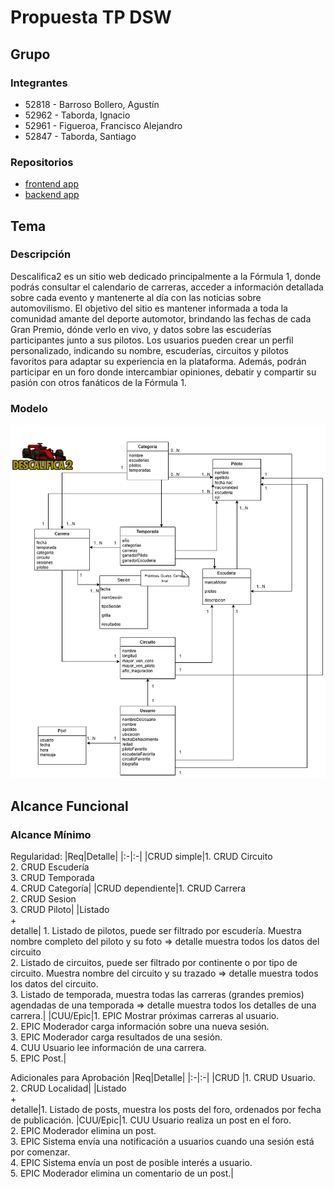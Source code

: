 # Propuesta TP DSW

## Grupo

### Integrantes

- 52818 - Barroso Bollero, Agustín
- 52962 - Taborda, Ignacio
- 52961 - Figueroa, Francisco Alejandro
- 52847 - Taborda, Santiago

### Repositorios

- [frontend app](https://github.com/GupCus/Descalifica2-front)
- [backend app](https://github.com/GupCus/Descalifica2-back)

## Tema

### Descripción

Descalifica2 es un sitio web dedicado principalmente a la Fórmula 1, donde podrás consultar el calendario de carreras, acceder a información detallada sobre cada evento y mantenerte al día con las noticias sobre automovilismo. El objetivo del sitio es mantener informada a toda la comunidad amante del deporte automotor, brindando las fechas de cada Gran Premio, dónde verlo en vivo, y datos sobre las escuderías participantes junto a sus pilotos. Los usuarios pueden crear un perfil personalizado, indicando su nombre, escuderías, circuitos y pilotos favoritos para adaptar su experiencia en la plataforma. Además, podrán participar en un foro donde intercambiar opiniones, debatir y compartir su pasión con otros fanáticos de la Fórmula 1.

### Modelo

![Imagen del modelo](https://github.com/GupCus/tp/blob/main/MD%20Descalifica2.drawio.png?raw=true)

## Alcance Funcional

### Alcance Mínimo

Regularidad:
|Req|Detalle|
|:-|:-|
|CRUD simple|1. CRUD Circuito<br>2. CRUD Escudería<br>3. CRUD Temporada<br>4. CRUD Categoría|
|CRUD dependiente|1. CRUD Carrera<br>2. CRUD Sesion <br>3. CRUD Piloto|
|Listado<br>+<br>detalle| 1. Listado de pilotos, puede ser filtrado por escudería. Muestra nombre completo del piloto y su foto => detalle muestra todos los datos del circuito <br> 2. Listado de circuitos, puede ser filtrado por continente o por tipo de circuito. Muestra nombre del circuito y su trazado => detalle muestra todos los datos del circuito.<br>3. Listado de temporada, muestra todas las carreras (grandes premios) agendadas de una temporada ⇒ detalle muestra todos los detalles de una carrera.|
|CUU/Epic|1. EPIC Mostrar próximas carreras al usuario.<br>2. EPIC Moderador carga información sobre una nueva sesión.<br>3. EPIC Moderador carga resultados de una sesión.<br>4. CUU Usuario lee información de una carrera.<br>5. EPIC Post.|

Adicionales para Aprobación
|Req|Detalle|
|:-|:-|
|CRUD |1. CRUD Usuario.<br>2. CRUD Localidad|
|Listado<br>+<br>detalle|1. Listado de posts, muestra los posts del foro, ordenados por fecha de publicación.
|CUU/Epic|1. CUU Usuario realiza un post en el foro.<br>2. EPIC Moderador elimina un post.<br>3. EPIC Sistema envía una notificación a usuarios cuando una sesión está por comenzar.<br>4. EPIC Sistema envía un post de posible interés a usuario.<br>5. EPIC Moderador elimina un comentario de un post.|
